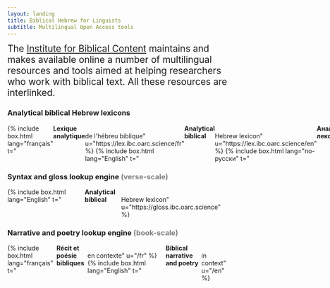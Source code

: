 ```yaml
---
layout: landing
title: Biblical Hebrew for Linguists
subtitle: Multilingual Open Access tools
---
```

<style>h2 {text-align: left;}</style>

<span style="font-size:1.3rem;">The <a href="https://ibc.oarc.science">Institute for Biblical Content</a> maintains and makes available online a number of multilingual resources and tools aimed at helping researchers who work with biblical text. All these resources are interlinked.</span>

### Analytical biblical Hebrew lexicons

<style>.box {border:5px gray solid; width:fit-content; padding:0.5rem; margin: 1rem; font-family:Inter}</style>

<div style="display:flex">
{% include box.html lang="français" t="<strong>Lexique analytique</strong><br>de l'hébreu biblique" u="https://lex.ibc.oarc.science/fr" %}
{% include box.html lang="English" t="<strong>Analytical biblical</strong><br>Hebrew lexicon" u="https://lex.ibc.oarc.science/en" %}
{% include box.html lang="по-русски" t="<strong>Аналитический лексикон</strong><br>библейского иврита" u="https://lex.ibc.oarc.science/ru" %}
</div>

### Syntax and gloss lookup engine <span style="color:gray">(verse-scale)</span>

<div style="display:flex">
{% include box.html lang="English" t="<strong>Analytical biblical</strong><br>Hebrew lexicon" u="https://gloss.ibc.oarc.science" %}
</div>

### Narrative and poetry lookup engine <span style="color:gray">(book-scale)</span>

<div style="display:flex">
{% include box.html lang="français" t="<strong>Récit et poésie bibliques</strong><br>en contexte" u="/fr" %}
{% include box.html lang="English" t="<strong>Biblical narrative and poetry</strong><br>in context" u="/en" %}
</div>
